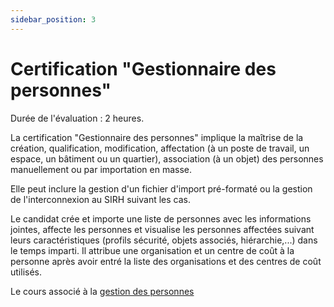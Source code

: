 ```yaml
---
sidebar_position: 3
---
```


# Certification "Gestionnaire des personnes"

Durée de l'évaluation : 2 heures.

La certification "Gestionnaire des personnes" implique la maîtrise de la création, qualification, modification, affectation (à un poste de travail, un espace, un bâtiment ou un quartier), association (à un objet) des personnes manuellement ou par importation en masse.

Elle peut inclure la gestion d'un fichier d'import pré-formaté ou la gestion de l'interconnexion au SIRH suivant les cas.

Le candidat crée et importe une liste de personnes avec les informations jointes, affecte les personnes et visualise les personnes affectées suivant leurs caractéristiques (profils sécurité, objets associés, hiérarchie,...) dans le temps imparti.
Il attribue une organisation et un centre de coût à la personne après avoir entré la liste des organisations et des centres de coût utilisés.

Le cours associé à la [gestion des personnes](/docs/courses/occupy/occupycourse#affectation-des-personnes)